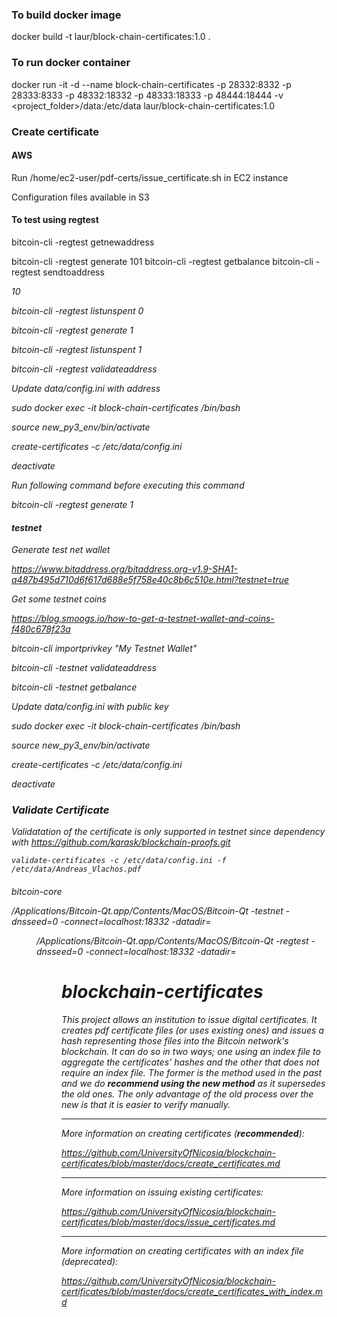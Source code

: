 
### To build docker image
docker build -t laur/block-chain-certificates:1.0 .

### To run docker container

docker run -it -d --name block-chain-certificates -p 28332:8332 -p 28333:8333 -p 48332:18332 -p 48333:18333 -p 48444:18444 -v <project_folder>/data:/etc/data laur/block-chain-certificates:1.0

### Create certificate

#### AWS

Run /home/ec2-user/pdf-certs/issue_certificate.sh  in EC2 instance

Configuration files available in S3


#### To test using regtest

bitcoin-cli -regtest getnewaddress

bitcoin-cli -regtest generate 101
bitcoin-cli -regtest getbalance
bitcoin-cli -regtest sendtoaddress <address> 10

bitcoin-cli -regtest listunspent 0

bitcoin-cli -regtest generate 1

bitcoin-cli -regtest listunspent 1

bitcoin-cli -regtest validateaddress <address>

Update data/config.ini with address

sudo docker exec -it block-chain-certificates /bin/bash

source new_py3_env/bin/activate

create-certificates -c /etc/data/config.ini

deactivate

Run following command before executing this command

bitcoin-cli -regtest generate 1

#### testnet

Generate test net wallet

https://www.bitaddress.org/bitaddress.org-v1.9-SHA1-a487b495d710d6f617d688e5f758e40c8b6c510e.html?testnet=true

Get some testnet coins

https://blog.smoogs.io/how-to-get-a-testnet-wallet-and-coins-f480c678f23a

bitcoin-cli importprivkey <Private Key>  "My Testnet Wallet"

bitcoin-cli -testnet validateaddress <pub key> 

bitcoin-cli -testnet getbalance <pub key>


Update data/config.ini with public key

sudo docker exec -it block-chain-certificates /bin/bash

source new_py3_env/bin/activate

create-certificates -c /etc/data/config.ini

deactivate


### Validate Certificate

Validatation of the certificate is only supported in testnet since dependency with
https://github.com/karask/blockchain-proofs.git

    validate-certificates -c /etc/data/config.ini -f /etc/data/Andreas_Vlachos.pdf

####

bitcoin-core

/Applications/Bitcoin-Qt.app/Contents/MacOS/Bitcoin-Qt -testnet -dnsseed=0 -connect=localhost:18332 -datadir=<dir>


/Applications/Bitcoin-Qt.app/Contents/MacOS/Bitcoin-Qt -regtest -dnsseed=0 -connect=localhost:18332 -datadir=<dir>

blockchain-certificates
=======================

This project allows an institution to issue digital certificates. It creates pdf certificate files (or uses existing ones) and issues a hash representing those files into the Bitcoin network's blockchain. It can do so in two ways; one using an index file to aggregate the certificates' hashes and the other that does not require an index file. The former is the method used in the past and we do **recommend using the new method** as it supersedes the old ones. The only advantage of the old process over the new is that it is easier to verify manually.

****

More information on creating certificates  (**recommended**):

<https://github.com/UniversityOfNicosia/blockchain-certificates/blob/master/docs/create_certificates.md>

****

More information on issuing existing certificates:

<https://github.com/UniversityOfNicosia/blockchain-certificates/blob/master/docs/issue_certificates.md>

****

More information on creating certificates with an index file (deprecated): 

<https://github.com/UniversityOfNicosia/blockchain-certificates/blob/master/docs/create_certificates_with_index.md>



